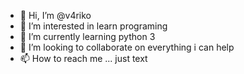 - 👋 Hi, I’m @v4riko
- 👀 I’m interested in learn programing
- 🌱 I’m currently learning python 3
- 💞️ I’m looking to collaborate on everything i can help 
- 📫 How to reach me ... just text

<!---
v4riko/v4riko is a ✨ special ✨ repository because its `README.md` (this file) appears on your GitHub profile.
You can click the Preview link to take a look at your changes.
--->
